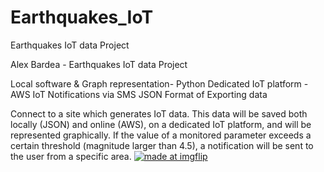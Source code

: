 # Earthquakes_IoT
Earthquakes IoT data Project

Alex Bardea - Earthquakes IoT data Project

 Local software & Graph representation- Python
 Dedicated IoT platform - AWS IoT
 Notifications via SMS
 JSON Format of Exporting data

   Connect to a site which generates IoT data. This data will be
 saved both locally (JSON) and online (AWS), on a dedicated IoT platform, and will be
 represented graphically. If the value of a monitored parameter exceeds a certain
 threshold (magnitude larger than 4.5), a notification will be sent to the user from
 a specific area.
<a href="https://imgflip.com/gif/50fhtf"><img src="https://imgflip.com/embed/50fhtf" title="made at imgflip">

